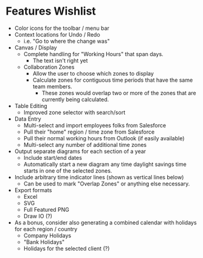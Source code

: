# Features Wishlist

* Color icons for the toolbar / menu bar 
* Context locations for Undo / Redo
  * i.e. "Go to where the change was"
* Canvas / Display
  * Complete handling for "Working Hours" that span days.
    * The text isn't right yet
  * Collaboration Zones
    * Allow the user to choose which zones to display
    * Calculate zones for contiguous time periods that have the same team members.
      * These zones would overlap two or more of the zones that are currently being calculated.
* Table Editing
  * Improved zone selector with search/sort
* Data Entry
  * Multi-select and import employees folks from Salesforce
  * Pull their "home" region / time zone from Salesforce
  * Pull their normal working hours from Outlook (if easily available)
  * Multi-select any number of additional time zones
* Output separate diagrams for each section of a year
  * Include start/end dates
  * Automatically start a new diagram any time daylight savings time starts in one of the selected zones.
* Include arbitrary time indicator lines (shown as vertical lines below)
  * Can be used to mark "Overlap Zones" or anything else necessary.
* Export formats
  * Excel
  * SVG
  * Full Featured PNG
  * Draw IO (?)
* As a bonus, consider also generating a combined calendar with holidays for each region / country
  * Company Holidays
  * "Bank Holidays"
  * Holidays for the selected client (?)
